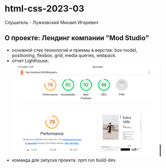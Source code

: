 # html-css-2023-03
Слушатель - Лужковский Михаил Игоревич

## О проекте: Лендинг компании "Mod Studio"

- основной стек технологий и приемы в верстке: box model, positioning, flexbox, grid, media queries, webpack.
- отчет Lighthouse:
![отчет по Lighthouse Performance 79; Accessibility 95; SEO 90](https://github.com/LuMikhail/otus-css-luzhkovskii/blob/master/src/images/lighthouse.png)
- команда для запуска проекта: npm run build-dev.